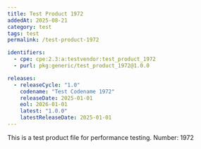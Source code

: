 ```yaml
---
title: Test Product 1972
addedAt: 2025-08-21
category: test
tags: test
permalink: /test-product-1972

identifiers:
  - cpe: cpe:2.3:a:testvendor:test_product_1972
  - purl: pkg:generic/test_product_1972@1.0.0

releases:
  - releaseCycle: "1.0"
    codename: "Test Codename 1972"
    releaseDate: 2025-01-01
    eol: 2026-01-01
    latest: "1.0.0"
    latestReleaseDate: 2025-01-01
---
```


This is a test product file for performance testing. Number: 1972
